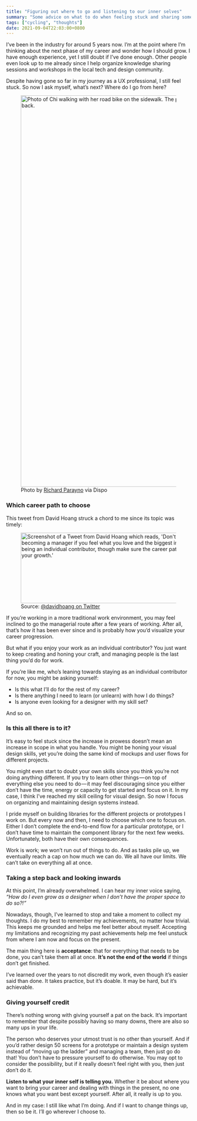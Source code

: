 ```yaml
---
title: "Figuring out where to go and listening to our inner selves"
summary: "Some advice on what to do when feeling stuck and sharing some reflections on how I move forward"
tags: ["cycling", "thoughts"]
date: 2021-09-04T22:03:00+0800
---
```


I’ve been in the industry for around 5 years now. I’m at the point where I’m thinking about the next phase of my career and wonder how I should grow. I have enough experience, yet I still doubt if I’ve done enough. Other people even look up to me already since I help organize knowledge sharing sessions and workshops in the local tech and design community.

Despite having gone so far in my journey as a UX professional, I still feel stuck. So now I ask myself, what’s next? Where do I go from here?

<figure>
<img src="/img/uploads/2023/photo-2023-07-05-21-55-15.jpg" width="600" height="1066" alt="Photo of Chi walking with her road bike on the sidewalk. The point-of-view is from her back.">
<figcaption>Photo by <a href="https://richardparayno.com" target="_blank">Richard Parayno</a> via Dispo</figcaption>
</figure>

### Which career path to choose

This tweet from David Hoang struck a chord to me since its topic was timely:

<figure>
<img src="/img/uploads/2023/image-2023-07-05-215806548.png" width="600" height="192" alt="Screenshot of a Tweet from David Hoang which reads, 'Don't feel the pressure of becoming a manager if you feel what you love and the biggest impact you can make is being an individual contributor, though make sure the career path has that headroom for your growth.'">
<figcaption>Source: <a href="https://twitter.com/davidhoang/status/1390313390233423876" target="_blank">@davidhoang on Twitter</a></figcaption>
</figure>

If you’re working in a more traditional work environment, you may feel inclined to go the managerial route after a few years of working. After all, that’s how it has been ever since and is probably how you’d visualize your career progression.

But what if you enjoy your work as an individual contributor? You just want to keep creating and honing your craft, and managing people is the last thing you’d do for work.

If you’re like me, who’s leaning towards staying as an individual contributor for now, you might be asking yourself:

- Is this what I’ll do for the rest of my career?
- Is there anything I need to learn (or unlearn) with how I do things?
- Is anyone even looking for a designer with my skill set?

And so on.

### Is this all there is to it?

It’s easy to feel stuck since the increase in prowess doesn’t mean an increase in scope in what you handle. You might be honing your visual design skills, yet you’re doing the same kind of mockups and user flows for different projects.

You might even start to doubt your own skills since you think you’re not doing anything different. If you try to learn other things — on top of everything else you need to do — it may feel discouraging since you either don’t have the time, energy or capacity to get started and focus on it. In my case, I think I’ve reached my skill ceiling for visual design. So now I focus on organizing and maintaining design systems instead.

I pride myself on building libraries for the different projects or prototypes I work on. But every now and then, I need to choose which one to focus on. Either I don’t complete the end-to-end flow for a particular prototype, or I don’t have time to maintain the component library for the next few weeks. Unfortunately, both have their own consequences.

Work is work; we won’t run out of things to do. And as tasks pile up, we eventually reach a cap on how much we can do. We all have our limits. We can’t take on everything all at once.

### Taking a step back and looking inwards

At this point, I’m already overwhelmed. I can hear my inner voice saying, *“How do I even grow as a designer when I don’t have the proper space to do so?!”*

Nowadays, though, I’ve learned to stop and take a moment to collect my thoughts. I do my best to remember my achievements, no matter how trivial. This keeps me grounded and helps me feel better about myself. Accepting my limitations and recognizing my past achievements help me feel unstuck from where I am now and focus on the present.

The main thing here is **acceptance**: that for everything that needs to be done, you can’t take them all at once. **It’s not the end of the world** if things don’t get finished.

I’ve learned over the years to not discredit my work, even though it’s easier said than done. It takes practice, but it’s doable. It may be hard, but it’s achievable.

### Giving yourself credit

There’s nothing wrong with giving yourself a pat on the back. It’s important to remember that despite possibly having so many downs, there are also so many ups in your life.

The person who deserves your utmost trust is no other than yourself. And if you’d rather design 50 screens for a prototype or maintain a design system instead of “moving up the ladder” and managing a team, then just go do that! You don’t have to pressure yourself to do otherwise. You may opt to consider the possibility, but if it really doesn’t feel right with you, then just don’t do it.

**Listen to what your inner self is telling you.** Whether it be about where you want to bring your career and dealing with things in the present, no one knows what you want best except yourself. After all, it really is up to you.

And in my case: I still like what I’m doing. And if I want to change things up, then so be it. I’ll go wherever I choose to.

